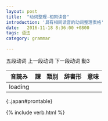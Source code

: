```yaml
---
layout: post
title:  "动词整理-相同读音"
introduction: '具有相同读音的动词整理表格'
date:   2016-11-18 8:36:00 +0800
tags: 语法
category: grammar

---
```


<span class="verb1">五段动词</span>
<span class="verb2-1">上一段动词</span>
<span class="verb2-2">下一段动词</span>
<span class="verb3">動3</span>

| 音読み  | 課 | 類别 | 辞書形 | 意味 |
| ------  | -- | ---  | ------ | ---- |
| loading |
{:.japan#prontable}

{% include verb.html %}

<script>
$(document).ready(function() {
  $.ajax('/verb.json', { dataType: "json" })
    .done(function (data) {
      var d = verbhelper.parseajaxdata(data);
      verbhelper.initgrouptable(d, $('#prontable'), "pronounce", [ "lesson", "pos", "jisyo", "desc"], function (group) { return group.length > 1 && group.length < 20; });

      $('td').each(function() {
        $(this).html(japanruby($(this).html()));
      });
    });
});
</script>

